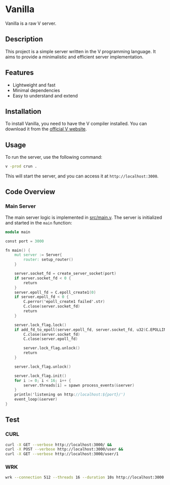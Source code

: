 # Vanilla

Vanilla is a raw V server.

## Description

This project is a simple server written in the V programming language.
It aims to provide a minimalistic and efficient server implementation.

## Features

- Lightweight and fast
- Minimal dependencies
- Easy to understand and extend

## Installation

To install Vanilla, you need to have the V compiler installed.
You can download it from the [official V website](https://vlang.io).

## Usage

To run the server, use the following command:

```sh
v -prod crun .
```

This will start the server, and you can access it at `http://localhost:3000`.

## Code Overview

### Main Server

The main server logic is implemented in [src/main.v](v/vanilla/src/main.v).
The server is initialized and started in the `main` function:

```v ignore
module main

const port = 3000

fn main() {
	mut server := Server{
		router: setup_router()
	}

	server.socket_fd = create_server_socket(port)
	if server.socket_fd < 0 {
		return
	}
	server.epoll_fd = C.epoll_create1(0)
	if server.epoll_fd < 0 {
		C.perror('epoll_create1 failed'.str)
		C.close(server.socket_fd)
		return
	}

	server.lock_flag.lock()
	if add_fd_to_epoll(server.epoll_fd, server.socket_fd, u32(C.EPOLLIN)) == -1 {
		C.close(server.socket_fd)
		C.close(server.epoll_fd)

		server.lock_flag.unlock()
		return
	}

	server.lock_flag.unlock()

	server.lock_flag.init()
	for i := 0; i < 16; i++ {
		server.threads[i] = spawn process_events(&server)
	}
	println('listening on http://localhost:${port}/')
	event_loop(&server)
}
```

## Test

### CURL

```sh
curl -X GET --verbose http://localhost:3000/ &&
curl -X POST --verbose http://localhost:3000/user &&
curl -X GET --verbose http://localhost:3000/user/1

```

### WRK

```sh
wrk --connection 512 --threads 16 --duration 10s http://localhost:3000
```
